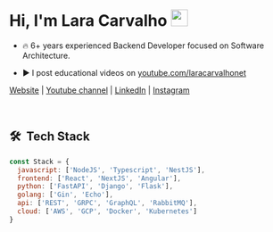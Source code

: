 
<h1>Hi, I'm Lara Carvalho <img src="https://raw.githubusercontent.com/kaueMarques/kaueMarques/master/hi.gif" width="30px" height="30px"></h1>

- 🔥 6+ years experienced Backend Developer focused on Software Architecture.
  
- ▶️ I post educational videos on [youtube.com/laracarvalhonet](https://youtube.com/laracarvalhonet)
  
<p algin="left">

[Website](https://laracarvalho.net) | [Youtube channel](https://youtube.com/laracarvalhonet) | [LinkedIn](https://linkedin.com/in/laracarvalho) | [Instagram](https://instagram.com/laracarvalhonet)
</p>
<br>

## 🛠 &nbsp;Tech Stack

```js
const Stack = {
  javascript: ['NodeJS', 'Typescript', 'NestJS'],
  frontend: ['React', 'NextJS', 'Angular'],
  python: ['FastAPI', 'Django', 'Flask'],
  golang: ['Gin', 'Echo'],
  api: ['REST', 'GRPC', 'GraphQL', 'RabbitMQ'],
  cloud: ['AWS', 'GCP', 'Docker', 'Kubernetes']
}
```
